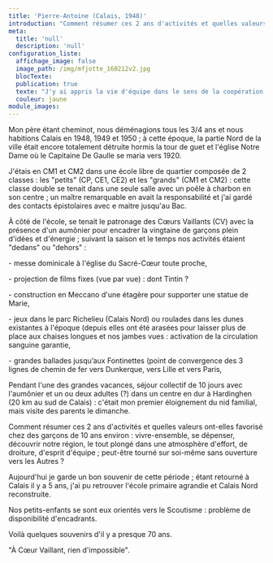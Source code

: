 ```yaml
---
title: 'Pierre-Antoine (Calais, 1948)'
introduction: "Comment résumer ces 2 ans d'activités et quelles valeurs ont-elles favorisé chez des garçons de 10 ans environ : vivre-ensemble, se dépenser, découvrir notre région, le tout plongé dans une atmosphère d'effort, de droiture, d'esprit d'équipe..."
meta:
  title: 'null'
  description: 'null'
configuration_liste:
  affichage_image: false
  image_path: /img/mfjotte_160212v2.jpg
  blocTexte:
  publication: true
  texte: "J'y ai appris la vie d'équipe dans le sens de la coopération, également le goût de l'ascèse pour soi-même, sans se comparer, ni juger les autres. J'y ai appris à voir la valeur de l'autre."
  couleur: jaune
module_images:
---
```



<div><p>Mon p&egrave;re &eacute;tant cheminot, nous d&eacute;m&eacute;nagions tous les 3/4 ans et nous habitions Calais en 1948, 1949 et 1950 ; &agrave; cette &eacute;poque, la partie Nord de la ville &eacute;tait encore totalement d&eacute;truite hormis la tour de guet et l'&eacute;glise Notre Dame o&ugrave; le Capitaine De Gaulle se maria vers 1920.</p><p>J'&eacute;tais en CM1 et CM2 dans une &eacute;cole libre de quartier compos&eacute;e de 2 classes : les "petits" (CP, CE1, CE2) et les "grands" (CM1 et CM2) : cette classe double se tenait dans une seule salle avec un po&ecirc;le &agrave; charbon en son centre ; un ma&icirc;tre remarquable en avait la responsabilit&eacute; et j'ai gard&eacute; des contacts &eacute;pistolaires avec e maitre jusqu'au Bac.</p><p>&Agrave; c&ocirc;t&eacute; de l'&eacute;cole, se tenait le patronage des C&oelig;urs Vaillants (CV) avec la pr&eacute;sence d'un aum&ocirc;nier pour encadrer la vingtaine de gar&ccedil;ons plein d'id&eacute;es et d'&eacute;nergie ; suivant la saison et le temps nos activit&eacute;s &eacute;taient "dedans" ou "dehors" :</p><p>- messe dominicale &agrave; l'&eacute;glise du Sacr&eacute;-C&oelig;ur toute proche,</p><p>- projection de films fixes (vue par vue) : dont Tintin ?</p><p>- construction en Meccano d'une &eacute;tag&egrave;re pour supporter une statue de Marie,</p><p>- jeux dans le parc Richelieu (Calais Nord) ou roulades dans les dunes existantes &agrave; l'&eacute;poque (depuis elles ont &eacute;t&eacute; aras&eacute;es pour laisser plus de place aux chaises longues et nos jambes vues : activation de la circulation sanguine garantie,</p><p>- grandes ballades jusqu&rsquo;aux Fontinettes (point de convergence des 3 lignes de chemin de fer vers Dunkerque, vers Lille et vers Paris,</p><p>Pendant l'une des grandes vacances, s&eacute;jour collectif de 10 jours avec l'aum&ocirc;nier et un ou deux adultes (?) dans un centre en dur &agrave; Hardinghen (20 km au sud de Calais) : c'&eacute;tait mon premier &eacute;loignement du nid familial, mais visite des parents le dimanche.</p><p>Comment r&eacute;sumer ces 2 ans d'activit&eacute;s et quelles valeurs ont-elles favoris&eacute; chez des gar&ccedil;ons de 10 ans environ : vivre-ensemble, se d&eacute;penser, d&eacute;couvrir notre r&eacute;gion, le tout plong&eacute; dans une atmosph&egrave;re d'effort, de droiture, d'esprit d'&eacute;quipe ; peut-&ecirc;tre tourn&eacute; sur soi-m&ecirc;me sans ouverture vers les Autres ?</p><p>Aujourd'hui je garde un bon souvenir de cette p&eacute;riode ; &eacute;tant retourn&eacute; &agrave; Calais il y a 5 ans, j'ai pu retrouver l'&eacute;cole primaire agrandie et Calais Nord reconstruite.</p><p>Nos petits-enfants se sont eux orient&eacute;s vers le Scoutisme : probl&egrave;me de disponibilit&eacute; d'encadrants.</p><p>Voil&agrave; quelques souvenirs d'il y a presque 70 ans.</p><p>"&Agrave; C&oelig;ur Vaillant, rien d'impossible".</p></div>